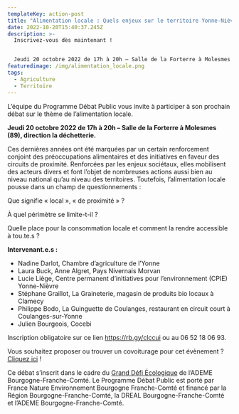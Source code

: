 ```yaml
---
templateKey: action-post
title: "Alimentation locale : Quels enjeux sur le territoire Yonne-Nièvre ?"
date: 2022-10-20T15:40:37.245Z
description: >-
  Inscrivez-vous dès maintenant !


  Jeudi 20 octobre 2022 de 17h à 20h – Salle de la Forterre à Molesmes (89), direction la déchetterie.
featuredimage: /img/alimentation_locale.png
tags:
  - Agriculture
  - Territoire
---
```

L’équipe du Programme Débat Public vous invite à participer à son prochain débat sur le thème de l’alimentation locale.

**Jeudi 20 octobre 2022 de 17h à 20h – Salle de la Forterre à Molesmes (89), direction la déchetterie.**

Ces dernières années ont été marquées par un certain renforcement conjoint des préoccupations alimentaires et des initiatives en faveur des circuits de proximité. Renforcées par les enjeux sociétaux, elles mobilisent des acteurs divers et font l’objet de nombreuses actions aussi bien au niveau national qu’au niveau des territoires. Toutefois, l’alimentation locale pousse dans un champ de questionnements :

Que signifie « local », « de proximité » ?

À quel périmètre se limite-t-il ?

Quelle place pour la consommation locale et comment la rendre accessible à tou.te.s ?

**Intervenant.e.s :**

* Nadine Darlot, Chambre d’agriculture de l’Yonne
* Laura Buck, Anne Algret, Pays Nivernais Morvan
* Lucie Liège, Centre permanent d’initiatives pour l’environnement (CPIE) Yonne-Nièvre
* Stéphane Graillot, La Graineterie, magasin de produits bio locaux à Clamecy
* Philippe Bodo, La Guinguette de Coulanges, restaurant en circuit court à Coulanges-sur-Yonne
* Julien Bourgeois, Cocebi

Inscription obligatoire sur ce lien <https://rb.gy/clccui> ou au 06 52 18 06 93.

Vous souhaitez proposer ou trouver un covoiturage pour cet évènement ? [Cliquez ici](https://rb.gy/aakn9y) !

Ce débat s’inscrit dans le cadre du [Grand Défi Écologique](https://www.legranddefiecologique.ademe.fr/) de l’ADEME Bourgogne-Franche-Comté. Le Programme Débat Public est porté par France Nature Environnement Bourgogne Franche-Comté et financé par la Région Bourgogne-Franche-Comté, la DREAL Bourgogne-Franche-Comté et l’ADEME Bourgogne-Franche-Comté.
